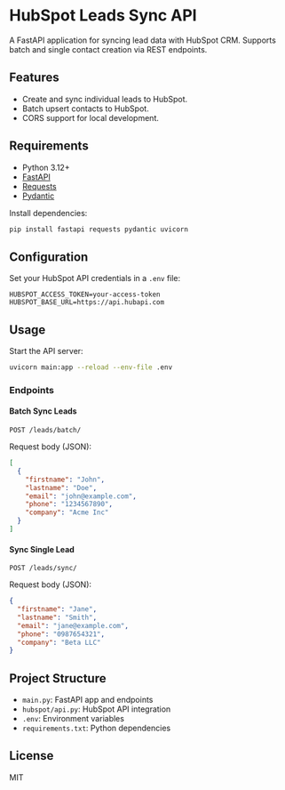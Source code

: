 # HubSpot Leads Sync API

A FastAPI application for syncing lead data with HubSpot CRM. Supports batch and single contact creation via REST endpoints.

## Features

- Create and sync individual leads to HubSpot.
- Batch upsert contacts to HubSpot.
- CORS support for local development.

## Requirements

- Python 3.12+
- [FastAPI](https://fastapi.tiangolo.com/)
- [Requests](https://docs.python-requests.org/)
- [Pydantic](https://docs.pydantic.dev/)

Install dependencies:

```sh
pip install fastapi requests pydantic uvicorn
```

## Configuration

Set your HubSpot API credentials in a `.env` file:

```
HUBSPOT_ACCESS_TOKEN=your-access-token
HUBSPOT_BASE_URL=https://api.hubapi.com
```

## Usage

Start the API server:

```sh
uvicorn main:app --reload --env-file .env
```

### Endpoints

#### Batch Sync Leads

`POST /leads/batch/`

Request body (JSON):

```json
[
  {
    "firstname": "John",
    "lastname": "Doe",
    "email": "john@example.com",
    "phone": "1234567890",
    "company": "Acme Inc"
  }
]
```

#### Sync Single Lead

`POST /leads/sync/`

Request body (JSON):

```json
{
  "firstname": "Jane",
  "lastname": "Smith",
  "email": "jane@example.com",
  "phone": "0987654321",
  "company": "Beta LLC"
}
```

## Project Structure

- `main.py`: FastAPI app and endpoints
- `hubspot/api.py`: HubSpot API integration
- `.env`: Environment variables
- `requirements.txt`: Python dependencies

## License

MIT
